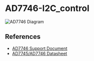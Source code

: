 # AD7746-I2C_control

![AD7746 Diagram](https://www.dropbox.com/s/mc8xp56pk7n1ff2/AD7746.png?dl=0)

## References
- [AD7746 Support Document](https://www.dropbox.com/s/0fx0g5lrc8xli53/Support_document.pdf?dl=0)
- [AD7745/AD7746 Datasheet](https://www.analog.com/media/en/technical-documentation/data-sheets/AD7745_7746.pdf)

